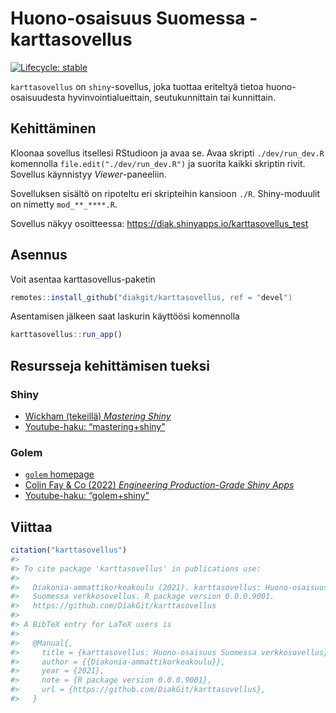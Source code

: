 
<!-- README.md is generated from README.Rmd. Please edit that file -->

# Huono-osaisuus Suomessa -karttasovellus

<!-- badges: start -->

[![Lifecycle:
stable](https://img.shields.io/badge/lifecycle-stable-brightgreen.svg)](https://lifecycle.r-lib.org/articles/stages.html#stable)
<!-- badges: end -->

`karttasovellus` on `shiny`-sovellus, joka tuottaa eriteltyä tietoa
huono-osaisuudesta hyvinvointialueittain, seutukunnittain tai
kunnittain.

## Kehittäminen

Kloonaa sovellus itsellesi RStudioon ja avaa se. Avaa skripti
`./dev/run_dev.R` komennolla `file.edit("./dev/run_dev.R")` ja suorita
kaikki skriptin rivit. Sovellus käynnistyy *Viewer*-paneeliin.

Sovelluksen sisältö on ripoteltu eri skripteihin kansioon `./R`.
Shiny-moduulit on nimetty `mod_**_****.R`.

Sovellus näkyy osoitteessa:
<https://diak.shinyapps.io/karttasovellus_test>

## Asennus

Voit asentaa karttasovellus-paketin

``` r
remotes::install_github("diakgit/karttasovellus, ref = "devel") 
```

Asentamisen jälkeen saat laskurin käyttöösi komennolla

``` r
karttasovellus::run_app()
```

## Resursseja kehittämisen tueksi

### Shiny

-   [Wickham (tekeillä) *Mastering Shiny*](https://mastering-shiny.org/)
-   [Youtube-haku:
    “mastering+shiny”](https://www.youtube.com/results?search_query=mastering+shiny)

### Golem

-   [`golem` homepage](https://thinkr-open.github.io/golem/)
-   [Colin Fay & Co (2022) *Engineering Production-Grade Shiny
    Apps*](https://engineering-shiny.org/)
-   [Youtube-haku:
    “golem+shiny”](https://www.youtube.com/results?search_query=golem+shiny)

## Viittaa

``` r
citation("karttasovellus")
#> 
#> To cite package 'karttasovellus' in publications use:
#> 
#>   Diakonia-ammattikorkeakoulu (2021). karttasovellus: Huono-osaisuus
#>   Suomessa verkkosovellus. R package version 0.0.0.9001.
#>   https://github.com/DiakGit/karttasovellus
#> 
#> A BibTeX entry for LaTeX users is
#> 
#>   @Manual{,
#>     title = {karttasovellus: Huono-osaisuus Suomessa verkkosovellus},
#>     author = {{Diakonia-ammattikorkeakoulu}},
#>     year = {2021},
#>     note = {R package version 0.0.0.9001},
#>     url = {https://github.com/DiakGit/karttasovellus},
#>   }
```
